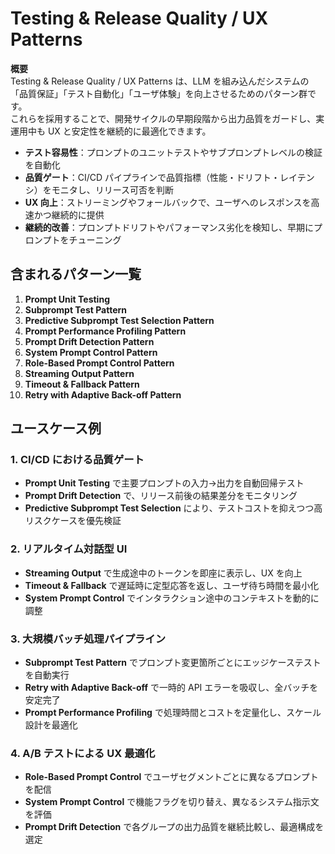 # Testing & Release Quality / UX Patterns

**概要**  
Testing & Release Quality / UX Patterns は、LLM を組み込んだシステムの「品質保証」「テスト自動化」「ユーザ体験」を向上させるためのパターン群です。  
これらを採用することで、開発サイクルの早期段階から出力品質をガードし、実運用中も UX と安定性を継続的に最適化できます。

- **テスト容易性**：プロンプトのユニットテストやサブプロンプトレベルの検証を自動化  
- **品質ゲート**：CI/CD パイプラインで品質指標（性能・ドリフト・レイテンシ）をモニタし、リリース可否を判断  
- **UX 向上**：ストリーミングやフォールバックで、ユーザへのレスポンスを高速かつ継続的に提供  
- **継続的改善**：プロンプトドリフトやパフォーマンス劣化を検知し、早期にプロンプトをチューニング  

## 含まれるパターン一覧

1. **Prompt Unit Testing**  
2. **Subprompt Test Pattern**  
3. **Predictive Subprompt Test Selection Pattern**  
4. **Prompt Performance Profiling Pattern**  
5. **Prompt Drift Detection Pattern**  
6. **System Prompt Control Pattern**  
7. **Role-Based Prompt Control Pattern**  
8. **Streaming Output Pattern**  
9. **Timeout & Fallback Pattern**  
10. **Retry with Adaptive Back-off Pattern**  

## ユースケース例

### 1. CI/CD における品質ゲート  
- **Prompt Unit Testing** で主要プロンプトの入力→出力を自動回帰テスト  
- **Prompt Drift Detection** で、リリース前後の結果差分をモニタリング  
- **Predictive Subprompt Test Selection** により、テストコストを抑えつつ高リスクケースを優先検証  

### 2. リアルタイム対話型 UI  
- **Streaming Output** で生成途中のトークンを即座に表示し、UX を向上  
- **Timeout & Fallback** で遅延時に定型応答を返し、ユーザ待ち時間を最小化  
- **System Prompt Control** でインタラクション途中のコンテキストを動的に調整  

### 3. 大規模バッチ処理パイプライン  
- **Subprompt Test Pattern** でプロンプト変更箇所ごとにエッジケーステストを自動実行  
- **Retry with Adaptive Back-off** で一時的 API エラーを吸収し、全バッチを安定完了  
- **Prompt Performance Profiling** で処理時間とコストを定量化し、スケール設計を最適化  

### 4. A/B テストによる UX 最適化  
- **Role-Based Prompt Control** でユーザセグメントごとに異なるプロンプトを配信  
- **System Prompt Control** で機能フラグを切り替え、異なるシステム指示文を評価  
- **Prompt Drift Detection** で各グループの出力品質を継続比較し、最適構成を選定  
